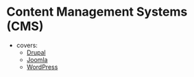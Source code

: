 # Content Management Systems (CMS)
* covers:
  * [Drupal](https://www.drupal.org)
  * [Joomla](https://www.joomla.org)
  * [WordPress](https://wordpress.com)
